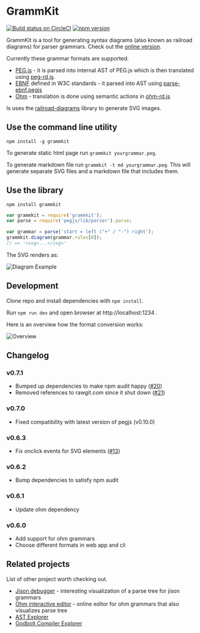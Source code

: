 # GrammKit

[![Build status on CircleCI](https://circleci.com/gh/dundalek/GrammKit.svg?style=shield)](https://circleci.com/gh/dundalek/GrammKit) [![npm version](https://img.shields.io/npm/v/grammkit.svg)](https://www.npmjs.com/package/grammkit)


GrammKit is a tool for generating syntax diagrams (also known as railroad diagrams) for parser grammars. Check out the [online version](https://dundalek.com/GrammKit/).

Currently these grammar formats are supported:
- [PEG.js](https://pegjs.org) - it is parsed into internal AST of PEG.js which is then translated using [peg-rd.js](./lib/peg-rd.js).
- [EBNF](https://www.w3.org/TR/2004/REC-xml11-20040204/#sec-notation) defined in W3C standards - it parsed into AST using [parse-ebnf.pegjs](./lib/parse-ebnf.pegjs)
- [Ohm](https://github.com/harc/ohm) - translation is done using semantic actions in [ohm-rd.js](./lib/ohm-rd.js)

Is uses the [railroad-diagrams](https://github.com/tabatkins/railroad-diagrams) library to generate SVG images.

## Use the command line utility

`npm install -g grammkit`

To generate static html page run `grammkit yourgrammar.peg`.

To generate markdown file run `grammkit -t md yourgrammar.peg`.
This will generate separate SVG files and a markdown file that includes them.

## Use the library

`npm install grammkit`

```javascript
var grammkit = require('grammkit');
var parse = require('pegjs/lib/parser').parse;

var grammar = parse('start = left ("+" / "-") right');
grammkit.diagram(grammar.rules[0]);
// => '<svg>...</svg>'

```

The SVG renders as:

![Diagram Example](example.png)

## Development

Clone repo and install dependencies with `npm install`.

Run `npm run dev` and open browser at http://localhost:1234 .

Here is an overview how the format conversion works:

![Overview](./doc/overview.svg)

## Changelog

### v0.7.1

- Bumped up dependencies to make npm audit happy ([#20](https://github.com/dundalek/GrammKit/pull/20))
- Removed references to rawgit.com since it shut down ([#21](https://github.com/dundalek/GrammKit/issues/21))

### v0.7.0

- Fixed compatibility with latest version of pegjs (v0.10.0)

### v0.6.3

- Fix onclick events for SVG elements ([#13](https://github.com/dundalek/GrammKit/pull/13))

### v0.6.2

- Bump dependencies to satisfy npm audit

### v0.6.1

- Update ohm dependency

### v0.6.0

- Add support for ohm grammars
- Choose different formats in web app and cli

## Related projects

List of other project worth checking out.

- [Jison debugger](https://nolanlawson.github.io/jison-debugger/) - interesting visualization of a parse tree for jison grammars
- [Ohm interactive editor](https://ohmlang.github.io/editor/) - online editor for ohm grammars that also visualizes parse tree
- [AST Explorer](https://astexplorer.net)
- [Godbolt Compiler Explorer](https://godbolt.org)
